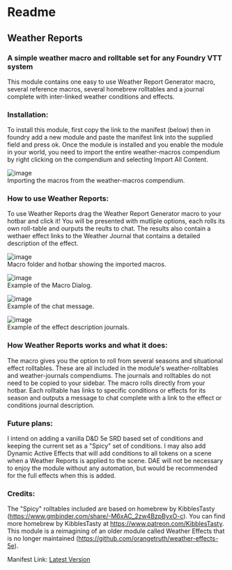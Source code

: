 # Readme
## Weather Reports
### A simple weather macro and rolltable set for any Foundry VTT system

This module contains one easy to use Weather Report Generator macro, several reference macros, several homebrew rolltables and a journal complete with inter-linked weather conditions and effects.

### Installation:
To install this module, first copy the link to the manifest (below) then in foundry add a new module and paste the manifest link into the supplied field and press ok. Once the module is installed and you enable the module in your world, you need to import the entire weather-macros compendium by right clicking on the compendium and selecting Import All Content.

![image](https://user-images.githubusercontent.com/75949480/197436429-10832445-328e-445e-985f-79a4346d5190.png)<br>
Importing the macros from the weather-macros compendium.

### How to use Weather Reports:
To use Weather Reports drag the Weather Report Generator macro to your hotbar and click it! You will be presented with mutliple options, each rolls its own roll-table and ourputs the reults to chat. The results also contain a wethaer effect links to the Weather Journal that contains a detailed description of the effect.

![image](https://user-images.githubusercontent.com/75949480/197436842-8b6ef5f9-d966-4e21-904e-2b63b3f71fa6.png)<br>
Macro folder and hotbar showing the imported macros.

![image](https://user-images.githubusercontent.com/75949480/197436887-e983630f-bfd1-4134-915d-894c816d0568.png)<br>
Example of the Macro Dialog.

![image](https://user-images.githubusercontent.com/75949480/197436963-702d6898-4808-4b20-b423-4a1a741f9109.png)<br>
Example of the chat message.

![image](https://user-images.githubusercontent.com/75949480/197438052-417b3ed8-d9b7-40f6-bc2c-2f64f2fee76d.png)<br>
Example of the effect description journals.

### How Weather Reports works and what it does:
The macro gives you the option to roll from several seasons and situational effect rolltables. These are all included in the module's weather-rolltables and weather-journals compendiums. The journals and rolltables do not need to be copied to your sidebar. The macro rolls directly from your hotbar. Each rolltable has links to specific conditions or effects for its season and outputs a message to chat complete with a link to the effect or conditions journal description.

### Future plans:
I intend on adding a vanilla D&D 5e SRD based set of conditions and keeping the current set as a "Spicy" set of conditions. I may also add Dynamic Active Effects that will add conditions to all tokens on a scene when a Weather Reports is applied to the scene. DAE will not be necessary to enjoy the module without any automation, but would be recommended for the full effects when this is added.

### Credits:
The "Spicy" rolltables included are based on homebrew by KibblesTasty (https://www.gmbinder.com/share/-M6xAC_2zw4BzpByxO-c). You can find more homebrew by KibblesTasty at https://www.patreon.com/KibblesTasty. This module is a reimagining of an older module called Weather Effects that is no longer maintained (https://github.com/orangetruth/weather-effects-5e).

Manifest Link:
[Latest Version](https://github.com/paulcheeba/weather-reports/releases/latest/download/module.json)
